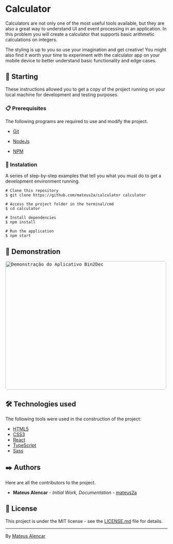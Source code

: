 # Calculator

Calculators are not only one of the most useful tools available, but they are also a great way to understand UI and event processing in an application. In this problem you will create a calculator that supports basic arithmetic calculations on integers.

The styling is up to you so use your imagination and get creative! You might also find it worth your time to experiment with the calculator app on your mobile device to better understand basic functionality and edge cases.

## 🚀 Starting

These instructions allowed you to get a copy of the project running on your local machine for development and testing purposes.

### 📋 Prerequisites

The following programs are required to use and modify the project.

- [Git](https://git-scm.com/)

- [NodeJs](https://nodejs.org/en/)

- [NPM](https://nodejs.org/en/)

### 🔧 Instalation

A series of step-by-step examples that tell you what you must do to get a development environment running.

```
# Clone this repository
$ git clone https://github.com/mateus2a/calculator calculator

# Access the project folder in the terminal/cmd
$ cd calculator

# Install dependencies
$ npm install

# Run the application
$ npm start
```

## 🎥 Demonstration

<kbd>
  <img width="500" style="border-radius: 5px" height="400" alt="Demonstração do Aplicativo Bin2Dec" src=".github/demo.gif">
</kbd>

## 🛠️ Technologies used

The following tools were used in the construction of the project:

- [HTML5](https://developer.mozilla.org/pt-BR/docs/Web/HTML/HTML5)
- [CSS3](https://developer.mozilla.org/pt-BR/docs/Archive/CSS3)
- [React](https://pt-br.reactjs.org/docs/getting-started.html)
- [TypeScript](https://www.typescriptlang.org/)
- [Sass](https://sass-lang.com/)

## ✒️ Authors

Here are all the contributors to the project.

- **Mateus Alencar** - _Initial Work, Documentation_ - [mateus2a](https://github.com/mateus2a)

## 📄 License

This project is under the MIT license - see the [LICENSE.md](https://github.com/mateus2a/Bin2Dec/blob/master/LICENSE) file for details.

---

By [Mateus Alencar](https://github.com/mateus2a)
